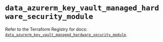 # `data_azurerm_key_vault_managed_hardware_security_module`

Refer to the Terraform Registry for docs: [`data_azurerm_key_vault_managed_hardware_security_module`](https://registry.terraform.io/providers/hashicorp/azurerm/4.17.0/docs/data-sources/key_vault_managed_hardware_security_module).
